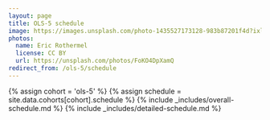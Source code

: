 ```yaml
---
layout: page
title: OLS-5 schedule
image: https://images.unsplash.com/photo-1435527173128-983b87201f4d?ixlib=rb-1.2.1&ixid=eyJhcHBfaWQiOjEyMDd9&auto=format&fit=crop&w=1047&q=80
photos:
  name: Eric Rothermel
  license: CC BY
  url: https://unsplash.com/photos/FoKO4DpXamQ
redirect_from: /ols-5/schedule
---
```


{% assign cohort = 'ols-5' %}
{% assign schedule = site.data.cohorts[cohort].schedule %}
{% include _includes/overall-schedule.md %}
{% include _includes/detailed-schedule.md %}
